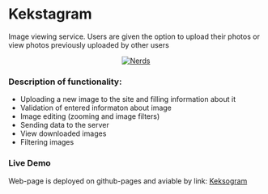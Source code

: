 # Kekstagram
Image viewing service. Users are given the option to upload their photos or view photos previously uploaded by other users
<div align="center" >
  <a href="https://niyaz-dev.github.io/Kekstagram/index.html">
    <img alt="Nerds" src="https://user-images.githubusercontent.com/60061013/95242672-2e107580-0818-11eb-9a09-b8a0c03dc31c.jpg">                                                              
  </a>
</div>

### Description of functionality:
* Uploading a new image to the site and filling information about it
* Validation of entered informaton about image
* Image editing (zooming and image filters)
* Sending data to the server
* View downloaded images
* Filtering images

### Live Demo
Web-page is deployed on github-pages and aviable by link: [Keksogram](https://niyaz-dev.github.io/Kekstagram/index.html)

